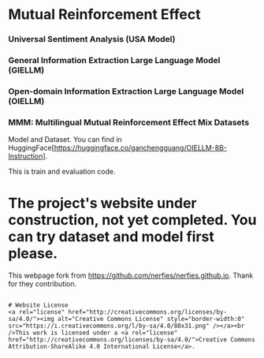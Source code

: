 # Mutual Reinforcement Effect
### Universal Sentiment Analysis (USA Model)
### General Information Extraction Large Language Model (GIELLM)
### Open-domain Information Extraction Large Language Model (OIELLM)
### MMM: Multilingual Mutual Reinforcement Effect Mix Datasets


Model and Dataset. You can find in HuggingFace[https://huggingface.co/ganchengguang/OIELLM-8B-Instruction].

This is train and evaluation code.


# The project's website under construction, not yet completed. You can try dataset and model first please.



This webpage fork from https://github.com/nerfies/nerfies.github.io. Thank for they contribution.
```

# Website License
<a rel="license" href="http://creativecommons.org/licenses/by-sa/4.0/"><img alt="Creative Commons License" style="border-width:0" src="https://i.creativecommons.org/l/by-sa/4.0/88x31.png" /></a><br />This work is licensed under a <a rel="license" href="http://creativecommons.org/licenses/by-sa/4.0/">Creative Commons Attribution-ShareAlike 4.0 International License</a>.
